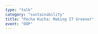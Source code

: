 ```yaml
---
type: "talk"
category: "sustainability"
title: "Pecha Kucha: Making IT Greener"
event: "OOP"
---
```

